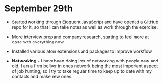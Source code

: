 # September 29th

- Started working through Eloquent JavaScript and have opened a GitHub repo for it, so that I can take notes as well as work through the exercise.

- More interview prep and company research, starting to feel more at ease with everything now

- Installed various atom extensions and packages to improve workflow

- **Networking** - I have been doing lots of networking with people new and old, I am a firm beliver in ones network being the most important aspect of job hunting, so I try to take regular time to keep up to date with my contacts and make new ones.
